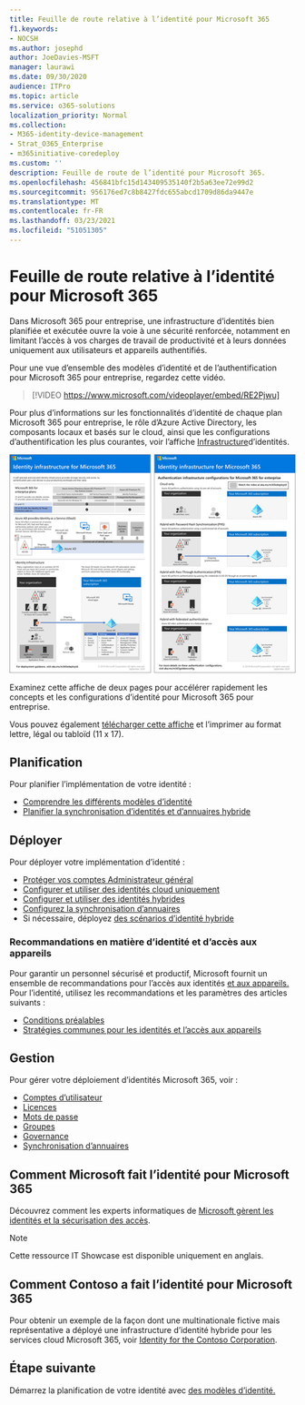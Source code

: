 ```yaml
---
title: Feuille de route relative à l’identité pour Microsoft 365
f1.keywords:
- NOCSH
ms.author: josephd
author: JoeDavies-MSFT
manager: laurawi
ms.date: 09/30/2020
audience: ITPro
ms.topic: article
ms.service: o365-solutions
localization_priority: Normal
ms.collection:
- M365-identity-device-management
- Strat_O365_Enterprise
- m365initiative-coredeploy
ms.custom: ''
description: Feuille de route de l’identité pour Microsoft 365.
ms.openlocfilehash: 456841bfc15d143409535140f2b5a63ee72e99d2
ms.sourcegitcommit: 956176ed7c8b8427fdc655abcd1709d86da9447e
ms.translationtype: MT
ms.contentlocale: fr-FR
ms.lasthandoff: 03/23/2021
ms.locfileid: "51051305"
---
```

# <a name="identity-roadmap-for-microsoft-365"></a>Feuille de route relative à l’identité pour Microsoft 365

Dans Microsoft 365 pour entreprise, une infrastructure d’identités bien planifiée et exécutée ouvre la voie à une sécurité renforcée, notamment en limitant l’accès à vos charges de travail de productivité et à leurs données uniquement aux utilisateurs et appareils authentifiés.

Pour une vue d’ensemble des modèles d’identité et de l’authentification pour Microsoft 365 pour entreprise, regardez cette vidéo.

<p> </p>

> [!VIDEO https://www.microsoft.com/videoplayer/embed/RE2Pjwu]

Pour plus d’informations sur les fonctionnalités d’identité de chaque plan Microsoft 365 pour entreprise, le rôle d’Azure Active Directory, les composants locaux et basés sur le cloud, ainsi que les configurations d’authentification les plus courantes, voir l’affiche [Infrastructure](../downloads/m365e-identity-infra.pdf)d’identités.

[![Affiche Infrastructure d’identités](../downloads/m365e-identity-infra.png)](../downloads/m365e-identity-infra.pdf)

Examinez cette affiche de deux pages pour accélérer rapidement les concepts et les configurations d’identité pour Microsoft 365 pour entreprise.

Vous pouvez également [télécharger cette affiche](https://github.com/MicrosoftDocs/microsoft-365-docs/raw/public/microsoft-365/downloads/m365e-identity-infra.pdf) et l’imprimer au format lettre, légal ou tabloïd (11 x 17).

## <a name="plan"></a>Planification

Pour planifier l’implémentation de votre identité :

- [Comprendre les différents modèles d’identité](about-microsoft-365-identity.md)
- [Planifier la synchronisation d’identités et d’annuaires hybride](plan-for-directory-synchronization.md)

## <a name="deploy"></a>Déployer

Pour déployer votre implémentation d’identité :

- [Protéger vos comptes Administrateur général](protect-your-global-administrator-accounts.md)
- [Configurer et utiliser des identités cloud uniquement](cloud-only-identities.md)
- [Configurer et utiliser des identités hybrides](prepare-for-directory-synchronization.md)
- [Configurez la synchronisation d’annuaires](set-up-directory-synchronization.md)
- Si nécessaire, déployez [des scénarios d’identité hybride](hybrid-solutions.md)

### <a name="identity-and-device-access-recommendations"></a>Recommandations en matière d’identité et d’accès aux appareils

Pour garantir un personnel sécurisé et productif, Microsoft fournit un ensemble de recommandations pour l’accès aux identités [et aux appareils.](../security/defender-365-security/microsoft-365-policies-configurations.md) Pour l’identité, utilisez les recommandations et les paramètres des articles suivants :

- [Conditions préalables](../security/defender-365-security/identity-access-prerequisites.md)
- [Stratégies communes pour les identités et l’accès aux appareils](../security/defender-365-security/identity-access-policies.md)

## <a name="manage"></a>Gestion

Pour gérer votre déploiement d’identités Microsoft 365, voir :

- [Comptes d’utilisateur](manage-microsoft-365-accounts.md)
- [Licences](assign-licenses-to-user-accounts.md)
- [Mots de passe](manage-microsoft-365-passwords.md)
- [Groupes](manage-microsoft-365-groups.md)
- [Governance](manage-microsoft-365-identity-governance.md)
- [Synchronisation d’annuaires](view-directory-synchronization-status.md)

## <a name="how-microsoft-does-identity-for-microsoft-365"></a>Comment Microsoft fait l’identité pour Microsoft 365

Découvrez comment les experts informatiques de [Microsoft gèrent les identités et la sécurisation des accès](https://www.microsoft.com/en-us/itshowcase/managing-user-identities-and-secure-access-at-microsoft).

>[!Note]
>Cette ressource IT Showcase est disponible uniquement en anglais.
>

## <a name="how-contoso-did-identity-for-microsoft-365"></a>Comment Contoso a fait l’identité pour Microsoft 365

Pour obtenir un exemple de la façon dont une multinationale fictive mais représentative a déployé une infrastructure d’identité hybride pour les services cloud Microsoft 365, voir [Identity for the Contoso Corporation](contoso-identity.md).

## <a name="next-step"></a>Étape suivante

Démarrez la planification de votre identité avec [des modèles d’identité.](about-microsoft-365-identity.md)
